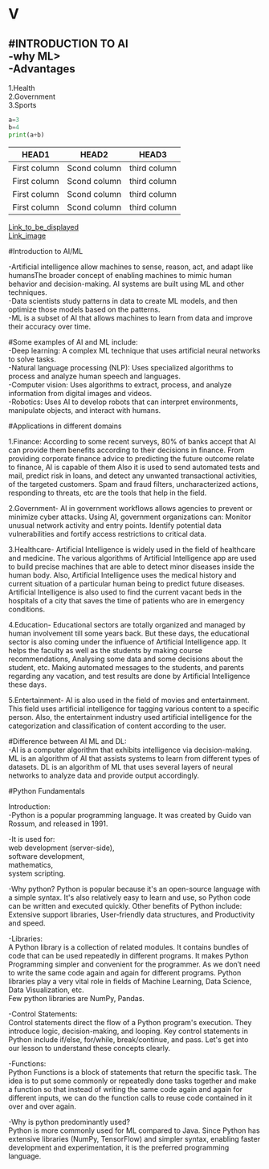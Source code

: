 # V

#INTRODUCTION TO AI  
-why ML>  
-Advantages  
-

1.Health  
2.Government  
3.Sports  

```python
a=3
b=4
print(a+b)
```

|HEAD1|HEAD2|HEAD3|
|-----|-----|-----|
|First column|Scond column|third column|
|First column|Scond column|third column|
|First column|Scond column|third column|
|First column|Scond column|third column|



[Link_to_be_displayed](http://www.google.com)  
[Link_image]()

#Introduction to AI/ML  

-Artificial intelligence allow machines to sense, reason, act, and adapt like humansThe broader concept of enabling machines to mimic human behavior and decision-making. AI systems are built using ML and other techniques.  
-Data scientists study patterns in data to create ML models, and then optimize those models based on the patterns.  
-ML is a subset of AI that allows machines to learn from data and improve their accuracy over time.  

#Some examples of AI and ML include:  
-Deep learning: A complex ML technique that uses artificial neural networks to solve tasks.  
-Natural language processing (NLP): Uses specialized algorithms to process and analyze human speech and languages.  
-Computer vision: Uses algorithms to extract, process, and analyze information from digital images and videos.  
-Robotics: Uses AI to develop robots that can interpret environments, manipulate objects, and interact with humans.  

#Applications in different domains  

1.Finance: According to some recent surveys, 80% of banks accept that AI can provide them benefits according to their decisions in finance. From providing corporate finance advice to predicting the future outcome relate to finance, AI is capable of them Also it is used to send automated tests and mail, predict risk in loans, and detect any unwanted transactional activities, of the targeted customers. Spam and fraud filters, uncharacterized actions, responding to threats, etc are the tools that help in the field.  

2.Government- AI in government workflows allows agencies to prevent or minimize cyber attacks. Using AI, government organizations can: Monitor unusual network activity and entry points. Identify potential data vulnerabilities and fortify access restrictions to critical data.  

3.Healthcare- Artificial Intelligence is widely used in the field of healthcare and medicine. The various algorithms of Artificial Intelligence app are used to build precise machines that are able to detect minor diseases inside the human body. Also, Artificial Intelligence uses the medical history and current situation of a particular human being to predict future diseases. Artificial Intelligence is also used to find the current vacant beds in the hospitals of a city that saves the time of patients who are in emergency conditions.  

4.Education- Educational sectors are totally organized and managed by human involvement till some years back. But these days, the educational sector is also coming under the influence of Artificial Intelligence app. It helps the faculty as well as the students by making course recommendations, Analysing some data and some decisions about the student, etc. Making automated messages to the students, and parents regarding any vacation, and test results are done by Artificial Intelligence these days.  

5.Entertainment- AI is also used in the field of movies and entertainment. This field uses artificial intelligence for tagging various content to a specific person. Also, the entertainment industry used artificial intelligence for the categorization and classification of content according to the user.  

#Difference between AI ML and DL:  
-AI is a computer algorithm that exhibits intelligence via decision-making. ML is an algorithm of AI that assists systems to learn from different types of datasets. DL is an algorithm of ML that uses several layers of neural networks to analyze data and provide output accordingly.  

#Python Fundamentals  

Introduction:  
-Python is a popular programming language. It was created by Guido van Rossum, and released in 1991.  

-It is used for:  
web development (server-side),  
software development,  
mathematics,  
system scripting.  

-Why python?
Python is popular because it's an open-source language with a simple syntax. It's also relatively easy to learn and use, so Python code can be written and executed quickly. Other benefits of Python include: Extensive support libraries, User-friendly data structures, and Productivity and speed.  

-Libraries:  
A Python library is a collection of related modules. It contains bundles of code that can be used repeatedly in different programs. It makes Python Programming simpler and convenient for the programmer. As we don’t need to write the same code again and again for different programs. Python libraries play a very vital role in fields of Machine Learning, Data Science, Data Visualization, etc.  
Few python libraries are NumPy, Pandas.  

-Control Statements:  
Control statements direct the flow of a Python program's execution. They introduce logic, decision-making, and looping. Key control statements in Python include if/else, for/while, break/continue, and pass. Let's get into our lesson to understand these concepts clearly.  

-Functions:  
Python Functions is a block of statements that return the specific task. The idea is to put some commonly or repeatedly done tasks together and make a function so that instead of writing the same code again and again for different inputs, we can do the function calls to reuse code contained in it over and over again.  

-Why is python predominantly used?  
Python is more commonly used for ML compared to Java. Since Python has extensive libraries (NumPy, TensorFlow) and simpler syntax, enabling faster development and experimentation, it is the preferred programming language.  
